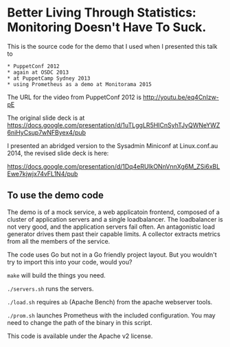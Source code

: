 Better Living Through Statistics: Monitoring Doesn't Have To Suck.
==================================================================


This is the source code for the demo that I used when I presented this talk to

    * PuppetConf 2012
    * again at OSDC 2013
    * at PuppetCamp Sydney 2013
    * using Prometheus as a demo at Monitorama 2015

The URL for the video from PuppetConf 2012 is http://youtu.be/eq4CnIzw-pE 

The original slide deck is at https://docs.google.com/presentation/d/1uTLggLR5HICnSyhTJyQWNeYWZ6niHyCsup7wNFByex4/pub

I presented an abridged version to the Sysadmin Miniconf at Linux.conf.au 2014, the revised slide deck is here:

https://docs.google.com/presentation/d/1Dq4eRUlkONnVnnXg6M_ZSi6xBLEwe7kjwjx74vFL1N4/pub

To use the demo code
--------------------

The demo is of a mock service, a web applicatoin frontend, composed of a cluster of application servers and a single loadbalancer.  The loadbalancer is not very good, and the application servers fail often.  An antagonistic load generator drives them past their capable limits.  A collector extracts metrics from all the members of the service.

The code uses Go but not in a Go friendly project layout.  But you wouldn't try to import this into your code, would you?

`make` will build the things you need.

`./servers.sh` runs the servers.

`./load.sh` requires `ab` (Apache Bench) from the apache webserver tools.

`./prom.sh` launches Prometheus with the included configuration.  You may need to change the path of the binary in this script.

This code is available under the Apache v2 license.
